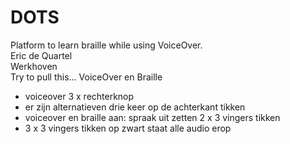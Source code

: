 # DOTS
Platform to learn braille while using VoiceOver.  
Eric de Quartel  
Werkhoven  
Try to pull this...
VoiceOver en Braille
- voiceover 3 x rechterknop
- er zijn alternatieven drie keer op de achterkant tikken
- voiceover en braille aan: spraak uit zetten 2 x 3 vingers tikken
- 3 x 3 vingers tikken op zwart
staat alle audio erop
